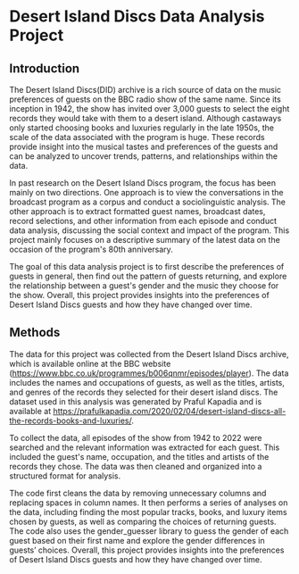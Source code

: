 # Desert Island Discs Data Analysis Project


## Introduction

The Desert Island Discs(DID) archive is a rich source of data on the music preferences of guests on the BBC radio show of the same name. Since its inception in 1942, the show has invited over 3,000 guests to select the eight records they would take with them to a desert island. Although castaways only started choosing books and luxuries regularly in the late 1950s, the scale of the data associated with the program is huge. These records provide insight into the musical tastes and preferences of the guests and can be analyzed to uncover trends, patterns, and relationships within the data.

In past research on the Desert Island Discs program, the focus has been mainly on two directions. One approach is to view the conversations in the broadcast program as a corpus and conduct a sociolinguistic analysis. The other approach is to extract formatted guest names, broadcast dates, record selections, and other information from each episode and conduct data analysis, discussing the social context and impact of the program. This project mainly focuses on a descriptive summary of the latest data on the occasion of the program's 80th anniversary.

The goal of this data analysis project is to first describe the preferences of guests in general, then find out the pattern of guests returning, and explore the relationship between a guest's gender and the music they choose for the show. Overall, this project provides insights into the preferences of Desert Island Discs guests and how they have changed over time.

## Methods

The data for this project was collected from the Desert Island Discs archive, which is available online at the BBC website (https://www.bbc.co.uk/programmes/b006qnmr/episodes/player). The data includes the names and occupations of guests, as well as the titles, artists, and genres of the records they selected for their desert island discs. The dataset used in this analysis was generated by Praful Kapadia and is available at https://prafulkapadia.com/2020/02/04/desert-island-discs-all-the-records-books-and-luxuries/.

To collect the data, all episodes of the show from 1942 to 2022 were searched and the relevant information was extracted for each guest. This included the guest's name, occupation, and the titles and artists of the records they chose. The data was then cleaned and organized into a structured format for analysis.

The code first cleans the data by removing unnecessary columns and replacing spaces in column names. It then performs a series of analyses on the data, including finding the most popular tracks, books, and luxury items chosen by guests, as well as comparing the choices of returning guests. The code also uses the gender_guesser library to guess the gender of each guest based on their first name and explore the gender differences in guests’ choices. Overall, this project provides insights into the preferences of Desert Island Discs guests and how they have changed over time.
